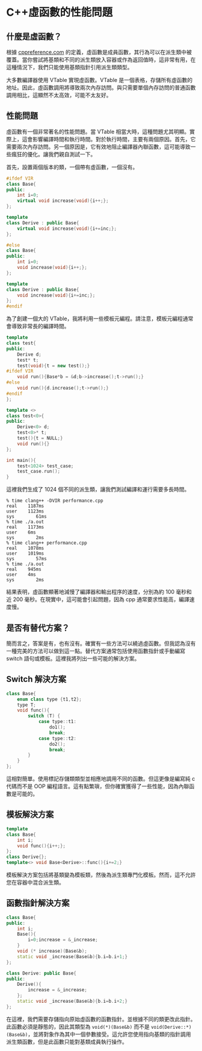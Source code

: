 # C++虛函數的性能問題

## 什麼是虛函數？

根據 [cppreference.com](https://en.cppreference.com/w/cpp/language/virtual) 的定義，虛函數是成員函數，其行為可以在派生類中被覆蓋。當你嘗試將基類和不同的派生類放入容器或作為返回值時，這非常有用，在這種情況下，我們只能使用基類指針引用派生類類型。

大多數編譯器使用 VTable 實現虛函數。VTable 是一個表格，存儲所有虛函數的地址。因此，虛函數調用將導致兩次內存訪問。與只需要單個內存訪問的普通函數調用相比，這顯然不太高效，可能不太友好。

## 性能問題

虛函數有一個非常著名的性能問題。當 VTable 相當大時，這種問題尤其明顯。實際上，這會影響編譯時間和執行時間。對於執行時間，主要有兩個原因。首先，它需要兩次內存訪問。另一個原因是，它有效地阻止編譯器內聯函數，這可能導致一些瘋狂的優化。讓我們親自測試一下。

首先，設置兩個版本的類，一個帶有虛函數，一個沒有。

```cpp
#ifdef VIR
class Base{
public:
    int i=0;
    virtual void increase(void){i++;};
};

template 
class Derive : public Base{
    virtual void increase(void){i+=inc;};
};

#else
class Base{
public:
    int i=0;
    void increase(void){i++;};
};

template 
class Derive : public Base{
    void increase(void){i+=inc;};
};
#endif
```

為了創建一個大的 VTable，我將利用一些模板元編程。請注意，模板元編程通常會導致非常長的編譯時間。
```cpp
template 
class test{
public:
    Derive d;
    test* t;
    test(void){t = new test();}
#ifdef VIR
    void run(){Base*b = &d;b->increase();t->run();}
#else
    void run(){d.increase();t->run();}
#endif
};

template <>
class test<0>{
public:
    Derive<0> d;
    test<0>* t;
    test(){t = NULL;}
    void run(){}
};

int main(){
    test<1024> test_case;
    test_case.run();
}
```

這裡我們生成了 1024 個不同的派生類，讓我們測試編譯和運行需要多長時間。

```plaintext
% time clang++ -DVIR performance.cpp 
real    1187ms
user    1123ms
sys        61ms
% time ./a.out                  
real    1173ms
user    6ms
sys        2ms
% time clang++ performance.cpp 
real    1078ms
user    1019ms
sys        57ms
% time ./a.out            
real    945ms
user    4ms
sys        2ms
```

結果表明，虛函數顯著地減慢了編譯器和輸出程序的速度，分別為約 100 毫秒和近 200 毫秒。在現實中，這可能會引起問題，因為 cpp 通常要求性能高，編譯速度慢。

## 是否有替代方案？

簡而言之，答案是有，也有沒有。確實有一些方法可以繞過虛函數。但我認為沒有一種完美的方法可以做到這一點。替代方案通常包括使用函數指針或手動編寫 switch 語句或模板。這裡我將列出一些可能的解決方案。

## Switch 解決方案

```cpp
class Base{
    enum class type {t1,t2};
    type T;
    void func(){
        switch (T) {
            case type::t1:
                do1();
                break;
            case type::t2:
                do2();
                break;
        }
    }
};
```

這相對簡單。使用標記存儲類類型並相應地調用不同的函數。但這更像是編寫純 c 代碼而不是 OOP 編程語言。這有點繁瑣，但你確實獲得了一些性能，因為內聯函數是可能的。

## 模板解決方案

```cpp
template 
class Base{
    int i;
    void func(){i++;};
};
class Derive{};
template<> void Base<Derive>::func(){i+=2;}
```

模板解決方案包括將基類變為模板類，然後為派生類專門化模板。然而，這不允許您在容器中混合派生類。

## 函數指針解決方案

```cpp
class Base{
public:
    int i;
    Base(){
        i=0;increase = &_increase;
    }
    void (* increase)(Base&b);
    static void _increase(Base&b){b.i=b.i+1;}
};

class Derive: public Base{
public:
    Derive(){
        increase = &_increase;
    };
    static void _increase(Base&b){b.i=b.i+2;}
};
```

在這裡，我們需要存儲指向原始虛函數的函數指針。並根據不同的類更改此指針。此函數必須是靜態的，因此其類型為 `void(*)(Base&b)` 而不是 `void(Derive::*)(Base&b)`，並將對象作為其中一個參數接受。這允許您使用指向基類的指針調用派生類函數，但是此函數只能對基類成員執行操作。

